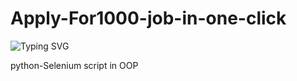 # Apply-For1000-job-in-one-click

![Typing SVG](https://readme-typing-svg.demolab.com/?lines=BreadcrumbsApply-For1000-job-in-one-click)

python-Selenium script in OOP 


